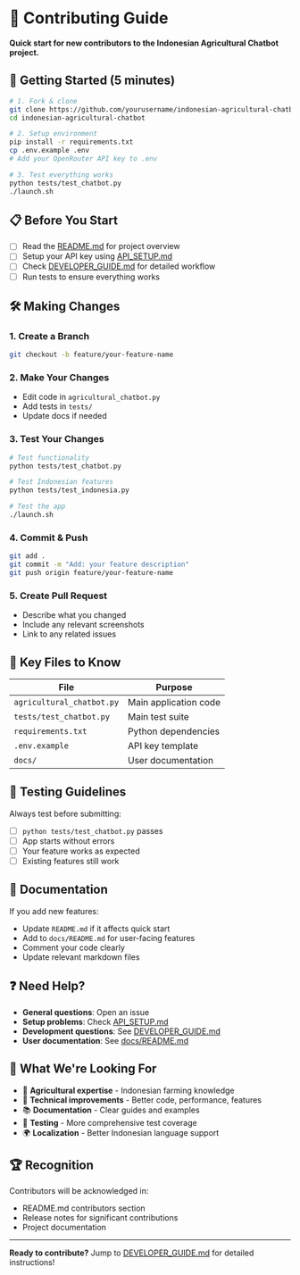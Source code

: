 # 🤝 Contributing Guide

**Quick start for new contributors to the Indonesian Agricultural Chatbot project.**

## 🚀 Getting Started (5 minutes)

```bash
# 1. Fork & clone
git clone https://github.com/yourusername/indonesian-agricultural-chatbot.git
cd indonesian-agricultural-chatbot

# 2. Setup environment
pip install -r requirements.txt
cp .env.example .env
# Add your OpenRouter API key to .env

# 3. Test everything works
python tests/test_chatbot.py
./launch.sh
```

## 📋 Before You Start

- [ ] Read the [README.md](README.md) for project overview
- [ ] Setup your API key using [API_SETUP.md](API_SETUP.md)
- [ ] Check [DEVELOPER_GUIDE.md](DEVELOPER_GUIDE.md) for detailed workflow
- [ ] Run tests to ensure everything works

## 🛠️ Making Changes

### 1. Create a Branch
```bash
git checkout -b feature/your-feature-name
```

### 2. Make Your Changes
- Edit code in `agricultural_chatbot.py`
- Add tests in `tests/`
- Update docs if needed

### 3. Test Your Changes
```bash
# Test functionality
python tests/test_chatbot.py

# Test Indonesian features
python tests/test_indonesia.py

# Test the app
./launch.sh
```

### 4. Commit & Push
```bash
git add .
git commit -m "Add: your feature description"
git push origin feature/your-feature-name
```

### 5. Create Pull Request
- Describe what you changed
- Include any relevant screenshots
- Link to any related issues

## 📁 Key Files to Know

| File | Purpose |
|------|---------|
| `agricultural_chatbot.py` | Main application code |
| `tests/test_chatbot.py` | Main test suite |
| `requirements.txt` | Python dependencies |
| `.env.example` | API key template |
| `docs/` | User documentation |

## 🧪 Testing Guidelines

Always test before submitting:
- [ ] `python tests/test_chatbot.py` passes
- [ ] App starts without errors
- [ ] Your feature works as expected
- [ ] Existing features still work

## 📝 Documentation

If you add new features:
- Update `README.md` if it affects quick start
- Add to `docs/README.md` for user-facing features
- Comment your code clearly
- Update relevant markdown files

## ❓ Need Help?

- **General questions**: Open an issue
- **Setup problems**: Check [API_SETUP.md](API_SETUP.md)
- **Development questions**: See [DEVELOPER_GUIDE.md](DEVELOPER_GUIDE.md)
- **User documentation**: See [docs/README.md](docs/README.md)

## 🎯 What We're Looking For

- 🌾 **Agricultural expertise** - Indonesian farming knowledge
- 🔧 **Technical improvements** - Better code, performance, features
- 📚 **Documentation** - Clear guides and examples
- 🧪 **Testing** - More comprehensive test coverage
- 🌍 **Localization** - Better Indonesian language support

## 🏆 Recognition

Contributors will be acknowledged in:
- README.md contributors section
- Release notes for significant contributions
- Project documentation

---

**Ready to contribute?** Jump to [DEVELOPER_GUIDE.md](DEVELOPER_GUIDE.md) for detailed instructions!
